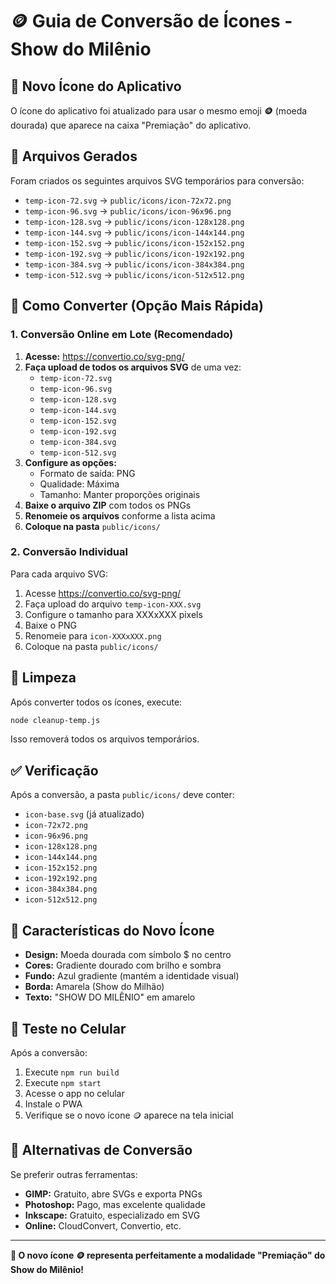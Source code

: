 # 🪙 Guia de Conversão de Ícones - Show do Milênio

## 📱 Novo Ícone do Aplicativo

O ícone do aplicativo foi atualizado para usar o mesmo emoji **🪙** (moeda dourada) que aparece na caixa "Premiação" do aplicativo.

## 🎯 Arquivos Gerados

Foram criados os seguintes arquivos SVG temporários para conversão:
- `temp-icon-72.svg` → `public/icons/icon-72x72.png`
- `temp-icon-96.svg` → `public/icons/icon-96x96.png`
- `temp-icon-128.svg` → `public/icons/icon-128x128.png`
- `temp-icon-144.svg` → `public/icons/icon-144x144.png`
- `temp-icon-152.svg` → `public/icons/icon-152x152.png`
- `temp-icon-192.svg` → `public/icons/icon-192x192.png`
- `temp-icon-384.svg` → `public/icons/icon-384x384.png`
- `temp-icon-512.svg` → `public/icons/icon-512x512.png`

## 🚀 Como Converter (Opção Mais Rápida)

### **1. Conversão Online em Lote (Recomendado)**

1. **Acesse:** https://convertio.co/svg-png/
2. **Faça upload de todos os arquivos SVG** de uma vez:
   - `temp-icon-72.svg`
   - `temp-icon-96.svg`
   - `temp-icon-128.svg`
   - `temp-icon-144.svg`
   - `temp-icon-152.svg`
   - `temp-icon-192.svg`
   - `temp-icon-384.svg`
   - `temp-icon-512.svg`
3. **Configure as opções:**
   - Formato de saída: PNG
   - Qualidade: Máxima
   - Tamanho: Manter proporções originais
4. **Baixe o arquivo ZIP** com todos os PNGs
5. **Renomeie os arquivos** conforme a lista acima
6. **Coloque na pasta** `public/icons/`

### **2. Conversão Individual**

Para cada arquivo SVG:
1. Acesse https://convertio.co/svg-png/
2. Faça upload do arquivo `temp-icon-XXX.svg`
3. Configure o tamanho para XXXxXXX pixels
4. Baixe o PNG
5. Renomeie para `icon-XXXxXXX.png`
6. Coloque na pasta `public/icons/`

## 🧹 Limpeza

Após converter todos os ícones, execute:
```bash
node cleanup-temp.js
```

Isso removerá todos os arquivos temporários.

## ✅ Verificação

Após a conversão, a pasta `public/icons/` deve conter:
- `icon-base.svg` (já atualizado)
- `icon-72x72.png`
- `icon-96x96.png`
- `icon-128x128.png`
- `icon-144x144.png`
- `icon-152x152.png`
- `icon-192x192.png`
- `icon-384x384.png`
- `icon-512x512.png`

## 🎨 Características do Novo Ícone

- **Design:** Moeda dourada com símbolo $ no centro
- **Cores:** Gradiente dourado com brilho e sombra
- **Fundo:** Azul gradiente (mantém a identidade visual)
- **Borda:** Amarela (Show do Milhão)
- **Texto:** "SHOW DO MILÊNIO" em amarelo

## 📱 Teste no Celular

Após a conversão:
1. Execute `npm run build`
2. Execute `npm start`
3. Acesse o app no celular
4. Instale o PWA
5. Verifique se o novo ícone 🪙 aparece na tela inicial

## 🔧 Alternativas de Conversão

Se preferir outras ferramentas:
- **GIMP:** Gratuito, abre SVGs e exporta PNGs
- **Photoshop:** Pago, mas excelente qualidade
- **Inkscape:** Gratuito, especializado em SVG
- **Online:** CloudConvert, Convertio, etc.

---

**🎯 O novo ícone 🪙 representa perfeitamente a modalidade "Premiação" do Show do Milênio!**
